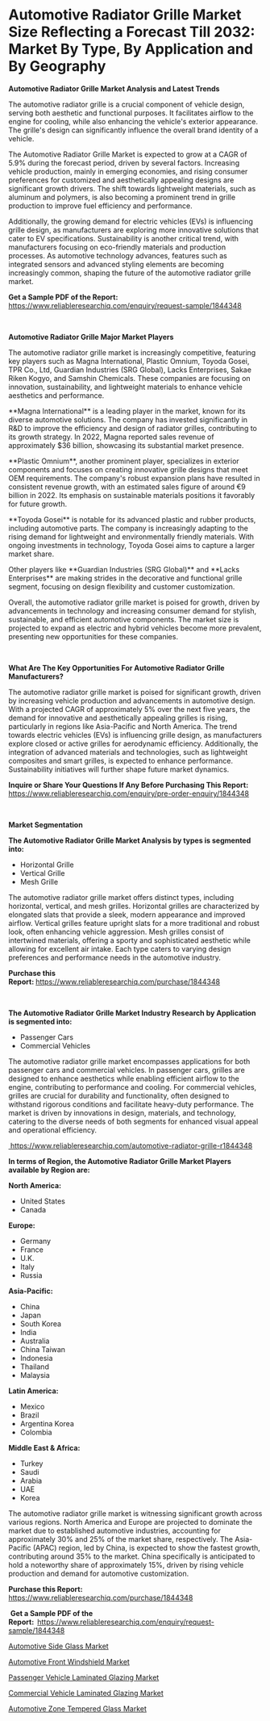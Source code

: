<p><h1>Automotive Radiator Grille Market Size Reflecting a Forecast Till 2032: Market By Type, By Application and By Geography</h1></p><p><strong>Automotive Radiator Grille Market Analysis and Latest Trends</strong></p>
<p><p>The automotive radiator grille is a crucial component of vehicle design, serving both aesthetic and functional purposes. It facilitates airflow to the engine for cooling, while also enhancing the vehicle's exterior appearance. The grille's design can significantly influence the overall brand identity of a vehicle.</p><p>The Automotive Radiator Grille Market is expected to grow at a CAGR of 5.9% during the forecast period, driven by several factors. Increasing vehicle production, mainly in emerging economies, and rising consumer preferences for customized and aesthetically appealing designs are significant growth drivers. The shift towards lightweight materials, such as aluminum and polymers, is also becoming a prominent trend in grille production to improve fuel efficiency and performance.</p><p>Additionally, the growing demand for electric vehicles (EVs) is influencing grille design, as manufacturers are exploring more innovative solutions that cater to EV specifications. Sustainability is another critical trend, with manufacturers focusing on eco-friendly materials and production processes. As automotive technology advances, features such as integrated sensors and advanced styling elements are becoming increasingly common, shaping the future of the automotive radiator grille market.</p></p>
<p><strong>Get a Sample PDF of the Report:&nbsp;</strong> <a href="https://www.reliableresearchiq.com/enquiry/request-sample/1844348?utm_campaign=121&utm_medium=2&utm_source=Github&utm_content=ia&utm_term=31032025&utm_id=automotive-radiator-grille">https://www.reliableresearchiq.com/enquiry/request-sample/1844348</a></p>
<p>&nbsp;</p>
<p><strong>Automotive Radiator Grille Major Market Players</strong></p>
<p><p>The automotive radiator grille market is increasingly competitive, featuring key players such as Magna International, Plastic Omnium, Toyoda Gosei, TPR Co., Ltd, Guardian Industries (SRG Global), Lacks Enterprises, Sakae Riken Kogyo, and Samshin Chemicals. These companies are focusing on innovation, sustainability, and lightweight materials to enhance vehicle aesthetics and performance.</p><p>**Magna International** is a leading player in the market, known for its diverse automotive solutions. The company has invested significantly in R&D to improve the efficiency and design of radiator grilles, contributing to its growth strategy. In 2022, Magna reported sales revenue of approximately $36 billion, showcasing its substantial market presence.</p><p>**Plastic Omnium**, another prominent player, specializes in exterior components and focuses on creating innovative grille designs that meet OEM requirements. The company's robust expansion plans have resulted in consistent revenue growth, with an estimated sales figure of around €9 billion in 2022. Its emphasis on sustainable materials positions it favorably for future growth.</p><p>**Toyoda Gosei** is notable for its advanced plastic and rubber products, including automotive parts. The company is increasingly adapting to the rising demand for lightweight and environmentally friendly materials. With ongoing investments in technology, Toyoda Gosei aims to capture a larger market share.</p><p>Other players like **Guardian Industries (SRG Global)** and **Lacks Enterprises** are making strides in the decorative and functional grille segment, focusing on design flexibility and customer customization. </p><p>Overall, the automotive radiator grille market is poised for growth, driven by advancements in technology and increasing consumer demand for stylish, sustainable, and efficient automotive components. The market size is projected to expand as electric and hybrid vehicles become more prevalent, presenting new opportunities for these companies.</p></p>
<p>&nbsp;</p>
<p><strong>What Are The Key Opportunities For Automotive Radiator Grille Manufacturers?</strong></p>
<p><p>The automotive radiator grille market is poised for significant growth, driven by increasing vehicle production and advancements in automotive design. With a projected CAGR of approximately 5% over the next five years, the demand for innovative and aesthetically appealing grilles is rising, particularly in regions like Asia-Pacific and North America. The trend towards electric vehicles (EVs) is influencing grille design, as manufacturers explore closed or active grilles for aerodynamic efficiency. Additionally, the integration of advanced materials and technologies, such as lightweight composites and smart grilles, is expected to enhance performance. Sustainability initiatives will further shape future market dynamics.</p></p>
<p><strong>Inquire or Share Your Questions If Any Before Purchasing This Report:</strong> <a href="https://www.reliableresearchiq.com/enquiry/pre-order-enquiry/1844348?utm_campaign=121&utm_medium=2&utm_source=Github&utm_content=ia&utm_term=31032025&utm_id=automotive-radiator-grille">https://www.reliableresearchiq.com/enquiry/pre-order-enquiry/1844348</a></p>
<p>&nbsp;</p>
<p><strong>Market Segmentation</strong></p>
<p><strong>The Automotive Radiator Grille Market Analysis by types is segmented into:</strong></p>
<p><ul><li>Horizontal Grille</li><li>Vertical Grille</li><li>Mesh Grille</li></ul></p>
<p><p>The automotive radiator grille market offers distinct types, including horizontal, vertical, and mesh grilles. Horizontal grilles are characterized by elongated slats that provide a sleek, modern appearance and improved airflow. Vertical grilles feature upright slats for a more traditional and robust look, often enhancing vehicle aggression. Mesh grilles consist of intertwined materials, offering a sporty and sophisticated aesthetic while allowing for excellent air intake. Each type caters to varying design preferences and performance needs in the automotive industry.</p></p>
<p><strong>Purchase this Report:&nbsp;</strong><a href="https://www.reliableresearchiq.com/purchase/1844348?utm_campaign=121&utm_medium=2&utm_source=Github&utm_content=ia&utm_term=31032025&utm_id=automotive-radiator-grille">https://www.reliableresearchiq.com/purchase/1844348</a></p>
<p>&nbsp;</p>
<p><strong>The Automotive Radiator Grille Market Industry Research by Application is segmented into:</strong></p>
<p><ul><li>Passenger Cars</li><li>Commercial Vehicles</li></ul></p>
<p><p>The automotive radiator grille market encompasses applications for both passenger cars and commercial vehicles. In passenger cars, grilles are designed to enhance aesthetics while enabling efficient airflow to the engine, contributing to performance and cooling. For commercial vehicles, grilles are crucial for durability and functionality, often designed to withstand rigorous conditions and facilitate heavy-duty performance. The market is driven by innovations in design, materials, and technology, catering to the diverse needs of both segments for enhanced visual appeal and operational efficiency.</p></p>
<p><a href="https://www.reliableresearchiq.com/automotive-radiator-grille-r1844348?utm_campaign=121&utm_medium=2&utm_source=Github&utm_content=ia&utm_term=31032025&utm_id=automotive-radiator-grille">&nbsp;https://www.reliableresearchiq.com/automotive-radiator-grille-r1844348</a></p>
<p><strong>In terms of Region, the Automotive Radiator Grille Market Players available by Region are:</strong></p>
<p>
    <p> <strong> North America: </strong>
        <ul>
            <li>United States</li>
            <li>Canada</li>
        </ul>
        </p> 
    <p> <strong> Europe: </strong>
        <ul>
            <li>Germany</li>
            <li>France</li>
            <li>U.K.</li>
            <li>Italy</li>
            <li>Russia</li>
        </ul>
        </p> 
    <p> <strong> Asia-Pacific: </strong>
        <ul>
            <li>China</li>
            <li>Japan</li>
            <li>South Korea</li>
            <li>India</li>
            <li>Australia</li>
            <li>China Taiwan</li>
            <li>Indonesia</li>
            <li>Thailand</li>
            <li>Malaysia</li>
        </ul>
        </p> 
    <p> <strong> Latin America: </strong>
        <ul>
            <li>Mexico</li>
            <li>Brazil</li>
            <li>Argentina Korea</li>
            <li>Colombia</li>
        </ul>
        </p> 
    <p> <strong> Middle East & Africa: </strong>
        <ul>
            <li>Turkey</li>
            <li>Saudi</li>
            <li>Arabia</li>
            <li>UAE</li>
            <li>Korea</li>
        </ul>
    </p>
    </p>
<p><p>The automotive radiator grille market is witnessing significant growth across various regions. North America and Europe are projected to dominate the market due to established automotive industries, accounting for approximately 30% and 25% of the market share, respectively. The Asia-Pacific (APAC) region, led by China, is expected to show the fastest growth, contributing around 35% to the market. China specifically is anticipated to hold a noteworthy share of approximately 15%, driven by rising vehicle production and demand for automotive customization.</p></p>
<p><strong>Purchase this Report: </strong><a href="https://www.reliableresearchiq.com/purchase/1844348?utm_campaign=121&utm_medium=2&utm_source=Github&utm_content=ia&utm_term=31032025&utm_id=automotive-radiator-grille">https://www.reliableresearchiq.com/purchase/1844348</a></p>
<p>&nbsp;<strong>Get a Sample PDF of the Report:&nbsp;&nbsp;</strong><a href="https://www.reliableresearchiq.com/enquiry/request-sample/1844348?utm_campaign=121&utm_medium=2&utm_source=Github&utm_content=ia&utm_term=31032025&utm_id=automotive-radiator-grille">https://www.reliableresearchiq.com/enquiry/request-sample/1844348</a></p>
<p><strong></strong></p>
<p><p><a href="https://github.com/moorsdorak31/Market-Research-Report-List-1/blob/main/automotive-side-glass-market.md?utm_campaign=121&utm_medium=2&utm_source=Github&utm_content=ia&utm_term=31032025&utm_id=automotive-radiator-grille">Automotive Side Glass Market</a></p><p><a href="https://github.com/danitkeavyx7/Market-Research-Report-List-1/blob/main/automotive-front-windshield-market.md?utm_campaign=121&utm_medium=2&utm_source=Github&utm_content=ia&utm_term=31032025&utm_id=automotive-radiator-grille">Automotive Front Windshield Market</a></p><p><a href="https://github.com/bartzthateis/Market-Research-Report-List-1/blob/main/passenger-vehicle-laminated-glazing-market.md?utm_campaign=121&utm_medium=2&utm_source=Github&utm_content=ia&utm_term=31032025&utm_id=automotive-radiator-grille">Passenger Vehicle Laminated Glazing Market</a></p><p><a href="https://github.com/vespigeakexc/Market-Research-Report-List-1/blob/main/commercial-vehicle-laminated-glazing-market.md?utm_campaign=121&utm_medium=2&utm_source=Github&utm_content=ia&utm_term=31032025&utm_id=automotive-radiator-grille">Commercial Vehicle Laminated Glazing Market</a></p><p><a href="https://github.com/taffouasaoka/Market-Research-Report-List-1/blob/main/automotive-zone-tempered-glass-market.md?utm_campaign=121&utm_medium=2&utm_source=Github&utm_content=ia&utm_term=31032025&utm_id=automotive-radiator-grille">Automotive Zone Tempered Glass Market</a></p></p>